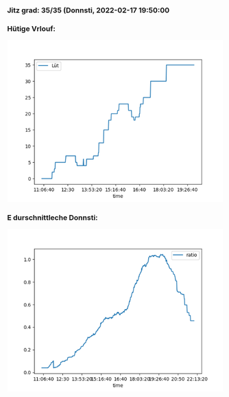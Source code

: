 ### Jitz grad: 35/35 (Donnsti, 2022-02-17 19:50:00

### Hütige Vrlouf:
![Graph](Today.png)

### E durschnittleche Donnsti:
![Graph](Donnsti.png)